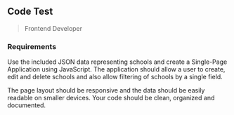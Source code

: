 ## Code Test

> Frontend Developer

### Requirements

Use the included JSON data representing schools and create a Single-Page Application using JavaScript. The application should allow a user to create, edit and delete schools and also allow filtering of schools by a single field.

The page layout should be responsive and the data should be easily readable on smaller devices. Your code should be clean, organized and documented. 
